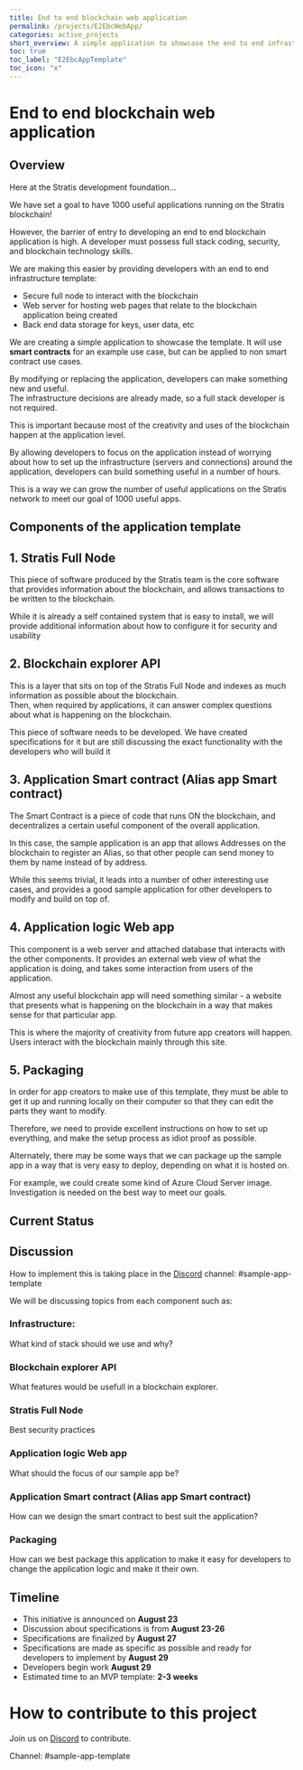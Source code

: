 ```yaml
---
title: End to end blockchain web application
permalink: /projects/E2EbcWebApp/
categories: active_projects
short_overview: A simple application to showcase the end to end infrastructure template for a blockchain web application
toc: true
toc_label: "E2EbcAppTemplate"
toc_icon: "x"
---
```

End to end blockchain web application
==

Overview
--
 

Here at the Stratis development foundation…

We have set a goal to have 1000 useful applications running on the Stratis blockchain!

   However, the barrier of entry to developing an end to end blockchain application is high.
   A developer must possess full stack coding, security, and blockchain technology skills.  

We are making this easier by providing developers with an end to end infrastructure template:

  * Secure full node to interact with the blockchain
  * Web server for hosting web pages that relate to the blockchain application being created
  * Back end data storage for keys, user data, etc
  
  We are creating a simple application to showcase the template.
    It will use **smart contracts** for an example use case, but can be applied to non smart contract use cases.

By modifying or replacing the application, developers can make something new and useful.  
The infrastructure decisions are already made, so a full stack developer is not required.  

This is important because most of the creativity and uses of the blockchain happen at the application level. 

By allowing developers to focus on the application instead of worrying about how to set up the infrastructure (servers and connections) around the application, developers can build something useful in a number of hours.  

This is a way we can grow the number of useful applications on the Stratis network to meet our goal of 1000 useful apps.

## Components of the application template 


## 1. Stratis Full Node

This piece of software produced by the Stratis team is the core software that provides information about the blockchain, and allows transactions to be written to the blockchain.

While it is already a self contained system that is easy to install, we will provide additional information about how to configure it for security and usability

## 2. Blockchain explorer API
    
This is a layer that sits on top of the Stratis Full Node and indexes as much information as possible about the blockchain.  
Then, when required by applications, it can answer complex questions about what is happening on the blockchain.  
       
This piece of software needs to be developed. We have created specifications for it but are still discussing the exact functionality with the developers who will build it
## 3. Application Smart contract (Alias app Smart contract)
       
The Smart Contract is a piece of code that runs ON the blockchain, and decentralizes a certain useful component of the overall application.
       
In this case, the sample application is an app that allows Addresses on the blockchain to register an Alias, so that other people can send money to them by name instead of by address. 

While this seems trivial, it leads into a number of other interesting use cases, and provides a good sample application for other developers to modify and build on top of.  


## 4. Application logic Web app
    
This component is a web server and attached database that interacts with the other components. It provides an external web view of what the application is doing, and takes some interaction from users of the application.
    
Almost any useful blockchain app will need something similar - a website that presents what is happening on the blockchain in a way that makes sense for that particular app.

This is where the majority of creativity from future app creators will happen. Users interact with the blockchain mainly through this site.

## 5. Packaging
    
In order for app creators to make use of this template, they must be able to get it up and running locally on their computer so that they can edit the parts they want to modify.
    
Therefore, we need to provide excellent instructions on how to set up everything, and make the setup process as idiot proof as possible.
    
Alternately, there may be some ways that we can package up the sample app in a way that is very easy to deploy, depending on what it is hosted on. 

For example, we could create some kind of Azure Cloud Server image. Investigation is needed on the best way to meet our goals.

## Current Status

## Discussion 

How to implement this is taking place in the [Discord](/discord/) channel: #sample-app-template 

We will be discussing topics from each component such as:

### Infrastructure:
What kind of stack should we use and why?

### Blockchain explorer API
What features would be usefull in a blockchain explorer. 

### Stratis Full Node
Best security practices

### Application logic Web app
What should the focus of our sample app be? 

### Application Smart contract (Alias app Smart contract)
How can we design the smart contract to best suit the application? 

### Packaging

   How can we best package this application to make it easy for developers to change the application logic and make it their own.   


## Timeline

  * This initiative is announced on **August 23**
  * Discussion about specifications is from **August 23-26**
  * Specifications are finalized by **August 27**
  * Specifications are made as specific as possible and ready for developers to implement by **August 29**
  * Developers begin work **August 29**
  * Estimated time to an MVP template: **2-3 weeks**

# How to contribute to this project

Join us on [Discord](/discord/) to contribute.

Channel: #sample-app-template



